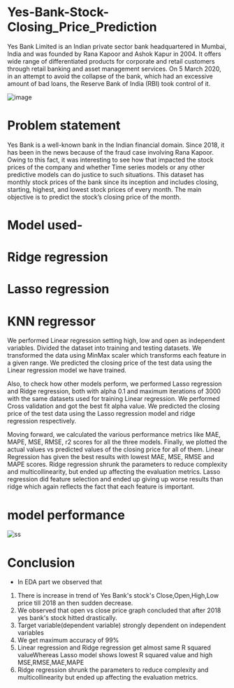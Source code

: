 # Yes-Bank-Stock-Closing_Price_Prediction
Yes Bank Limited is an Indian private sector bank headquartered in Mumbai, India and was founded by Rana Kapoor and Ashok Kapur in 2004. It offers wide range of differentiated products for corporate and retail customers through retail banking and asset management services. On 5 March 2020, in an attempt to avoid the collapse of the bank, which had an excessive amount of bad loans, the Reserve Bank of India (RBI) took control of it.

![image](https://user-images.githubusercontent.com/95841292/202706607-372b1391-c041-40a0-8528-c51be84f60c9.png)


# Problem statement

Yes Bank is a well-known bank in the Indian financial domain. Since 2018, it has been in the news because of the fraud case involving Rana Kapoor. Owing to this fact, it was interesting to see how that impacted the stock prices of the company and whether Time series models or any other predictive models can do justice to such situations. This dataset has monthly stock prices of the bank since its inception and includes closing, starting, highest, and lowest stock prices of every month. The main objective is to predict the stock’s closing price of the month.


# Model used-

# Ridge regression
# Lasso regression
# KNN regressor

We performed Linear regression setting high, low and open as independent variables. Divided the dataset into training and testing datasets. We transformed the data using MinMax scaler which transforms each feature in a given range. We predicted the closing price of the test data using the Linear regression model we have trained.

Also, to check how other models perform, we performed Lasso regression and Ridge regression, both with alpha 0.1 and maximum iterations of 3000 with the same datasets used for training Linear regression. We performed Cross validation and got the best fit alpha value. We predicted the closing price of the test data using the Lasso regression model and ridge regression respectively.

Moving forward, we calculated the various performance metrics like MAE, MAPE, MSE, RMSE, r2 scores for all the three models. Finally, we plotted the actual values vs predicted values of the closing price for all of them. Linear Regression has given the best results with lowest MAE, MSE, RMSE and MAPE scores. Ridge regression shrunk the parameters to reduce complexity and multicollinearity, but ended up affecting the evaluation metrics. Lasso regression did feature selection and ended up giving up worse results than ridge which again reflects the fact that each feature is important.

# model performance

![ss](https://user-images.githubusercontent.com/95841292/202707156-bfc3d550-c9b9-4827-8740-11da79258091.PNG)


# Conclusion
-  In EDA part we observed that
1.  There is increase in trend of Yes Bank's stock's Close,Open,High,Low price till 2018 an then sudden decrease.
2.  We observed that open vs close price graph concluded that after 2018 yes bank's stock hitted drastically.
3.  Target variable(dependent variable) strongly dependent on independent variables
4.  We get maximum accuracy of 99%
5.  Linear regression and Ridge regression get almost same R squared valueWhereas Lasso model shows lowest R squared value and high MSE,RMSE,MAE,MAPE
6.  Ridge regression shrunk the parameters to reduce complexity and multicollinearity but ended up affecting the evaluation metrics.
